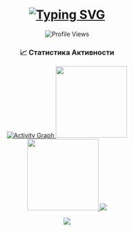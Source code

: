 <!-- Анимированный заголовок -->
<h1 align="center">
  <a href="https://git.io/typing-svg">
    <img src="https://readme-typing-svg.demolab.com?font=Fira+Code&weight=600&size=30&duration=4000&pause=1000&color=5BCDEC&center=true&vCenter=true&width=435&lines=Welcome;Stupid+Developer;Open+Source+Enthusiast;Always+Learning" alt="Typing SVG" />
  </a>
</h1>

<!-- Счетчик просмотров и социальные бейджи -->
<p align="center">
  <img src="https://komarev.com/ghpvc/?username=urancore&style=for-the-badge&color=blue" alt="Profile Views"/>
</p>

<!-- Статистика активности -->
<h3 align="center">📈 Статистика Активности</h3>

<div align="center">
  <a href="https://github.com/urancore">
    <!-- Анимированный график активности -->
    <img src="https://github-readme-activity-graph.vercel.app/graph?username=urancore&theme=react-dark&hide_border=true&area=true" alt="Activity Graph"/>
    <img height="165em" src="https://github-readme-stats.vercel.app/api?username=urancore&show_icons=true&theme=tokyonight&include_all_commits=true&hide_border=true&hide=prs,contribs"/><br>
    <img height="165em" src="https://github-readme-stats.vercel.app/api/top-langs/?username=urancore&layout=compact&theme=tokyonight&hide_border=true&langs_count=6"/>
    <img src="https://streak-stats.demolab.com?user=urancore&theme=tokyonight&hide_border=true&date_format=j%20M%5B%20Y%5D"/>
  </a>
</div>

<p align="center">
  <a href="https://t.me/urancore" target="_blank">
    <img src="https://img.shields.io/badge/-Telegram-26A5E4?style=for-the-badge&logo=telegram&logoColor=white"/>
  </a>

</p>
